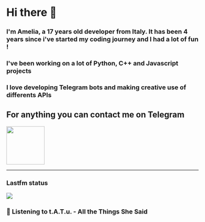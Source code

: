# Hi there 👋
### I'm Amelia, a 17 years old developer from Italy. It has been 4 years since i've started my coding journey and I had a lot of fun !
### I've been working on a lot of Python, C++ and Javascript projects
### I love developing Telegram bots and making creative use of differents APIs


## For anything you can contact me on Telegram 
[<img src="https://upload.wikimedia.org/wikipedia/commons/thumb/8/83/Telegram_2019_Logo.svg/800px-Telegram_2019_Logo.svg.png" height=100px>](https://t.me/lmpostor_syndrome)

<!-- lastfm status starts -->
<div>
    		      <hr>
    		      <h3>Lastfm status</h3>
	              <img src="https://lastfm.freetls.fastly.net/i/u/300x300/1f3d3053ba7f3a5b04ab93283d435b21.jpg" >
		              <h3> 🎵 Listening to t.A.T.u. - All the Things She Said</h3>
    </div> 
<!-- lastfm status ends -->
